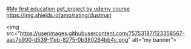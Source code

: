 [#My first education pet_project by udemy course
https://img.shields.io/amo/rating/dustman
](https://img.shields.io/amo/rating/dustman)

<img src=”https://userimages.githubusercontent.com/75753187/123358567-aac7b900-d539-11eb-8275-0b380264bb4c.png" alt=”my banner”>
